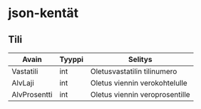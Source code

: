json-kentät
===========

Tili
---

Avain	| Tyyppi 	|  Selitys
-------------|------------|------------------
Vastatili	| int		| Oletusvastatilin tilinumero
AlvLaji	| int		| Oletus viennin verokohtelulle
AlvProsentti| int	| Oletus viennin veroprosentille


